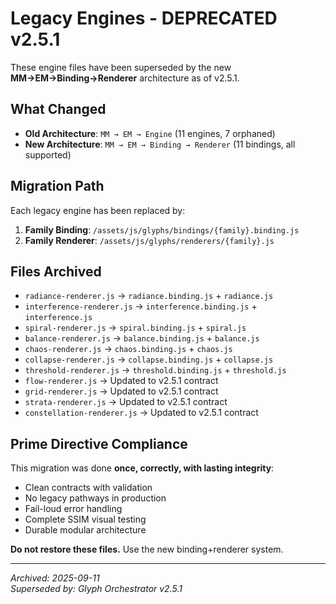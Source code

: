 # Legacy Engines - DEPRECATED v2.5.1

These engine files have been superseded by the new **MM→EM→Binding→Renderer** architecture as of v2.5.1.

## What Changed

- **Old Architecture**: `MM → EM → Engine` (11 engines, 7 orphaned)
- **New Architecture**: `MM → EM → Binding → Renderer` (11 bindings, all supported)

## Migration Path

Each legacy engine has been replaced by:
1. **Family Binding**: `/assets/js/glyphs/bindings/{family}.binding.js`
2. **Family Renderer**: `/assets/js/glyphs/renderers/{family}.js`

## Files Archived

- `radiance-renderer.js` → `radiance.binding.js` + `radiance.js`
- `interference-renderer.js` → `interference.binding.js` + `interference.js`
- `spiral-renderer.js` → `spiral.binding.js` + `spiral.js`
- `balance-renderer.js` → `balance.binding.js` + `balance.js`
- `chaos-renderer.js` → `chaos.binding.js` + `chaos.js`
- `collapse-renderer.js` → `collapse.binding.js` + `collapse.js`
- `threshold-renderer.js` → `threshold.binding.js` + `threshold.js`
- `flow-renderer.js` → Updated to v2.5.1 contract
- `grid-renderer.js` → Updated to v2.5.1 contract
- `strata-renderer.js` → Updated to v2.5.1 contract
- `constellation-renderer.js` → Updated to v2.5.1 contract

## Prime Directive Compliance

This migration was done **once, correctly, with lasting integrity**:
- Clean contracts with validation
- No legacy pathways in production
- Fail-loud error handling
- Complete SSIM visual testing
- Durable modular architecture

**Do not restore these files.** Use the new binding+renderer system.

---
*Archived: 2025-09-11*  
*Superseded by: Glyph Orchestrator v2.5.1*